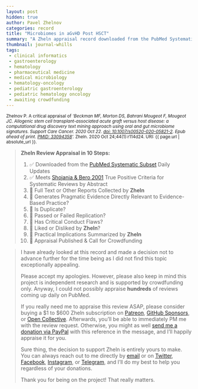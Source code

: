 ```yaml
---
layout: post
hidden: true
author: Pavel Zhelnov
categories: record
title: "Microbiomes in aGvHD Post HSCT"
summary: "A Zheln appraisal record downloaded from the PubMed Systematic Subset daily updates."
thumbnail: journal-whills
tags:
 - clinical informatics
 - gastroenterology
 - hematology
 - pharmaceutical medicine
 - medical microbiology
 - hematology-oncology
 - pediatric gastroenterology
 - pediatric hematology oncology
 - awaiting crowdfunding
---
```


<small id="citation">Zhelnov P. A critical appraisal of _‘Beckman MF, Morton DS, Bahrani Mougeot F, Mougeot JC. Allogenic stem cell transplant-associated acute graft versus host disease: a computational drug discovery text mining approach using oral and gut microbiome signatures. Support Care Cancer. 2020 Oct 22. [doi: 10.1007/s00520-020-05821-2](https://doi.org/10.1007/s00520-020-05821-2). Epub ahead of print. [PMID: 33094358](https://pubmed.gov/33094358)’._ Zheln. 2020 Oct 24;44(1):r114d24. URI: {{ page.url | absolute_url }}.</small>

> **Zheln Review Appraisal in 10 Steps:**
>
> 1. ✅ Downloaded from the [PubMed Systematic Subset](https://github.com/p1m-ortho/qs-global-ortho-search-queries/blob/global-sr-query/README.md) Daily Updates
> 2. ✅ Meets [Shojania & Bero 2001](https://www.researchgate.net/publication/11820967_Taking_Advantage_of_the_Explosion_of_Systematic_Reviews_An_Efficient_MEDLINE_Search_Strategy) True Positive Criteria for Systematic Reviews by Abstract
> 3. 🔄 Full Text or Other Reports Collected by **Zheln**
> 4. 🔄 Generates Pragmatic Evidence Directly Relevant to Evidence-Based Practice?
> 5. 🔄 Is Duplicate?
> 6. 🔄 Passed or Failed Replication?
> 7. 🔄 Has Critical Conduct Flaws?
> 8. 🔄 Liked or Disliked by **Zheln**?
> 9. 🔄 Practical Implications Summarized by **Zheln**
> 10. 🔄 Appraisal Published & Call for Crowdfunding

> I have already looked at this record and made a decision not to advance further for the time being as I did not find this topic exceptionally appealing.
>
> Please accept my apologies. However, please also keep in mind this project is independent research and is supported by crowdfunding only. Anyway, I could not possibly appraise **hundreds** of reviews coming up daily on PubMed.
> 
> If you really need me to appraise this review ASAP, please consider buying a $1 to $600 Zheln subscription on [Patreon](https://patreon.com/zheln), [GitHub Sponsors](https://github.com/sponsors/drzhelnov), or [Open Collective](https://opencollective.com/zheln). Afterwards, you’ll be able to immediately PM me with the review request. Otherwise, you might as well [send me a donation via PayPal](https://paypal.me/pjelnov) with this reference in the message, and I’ll happily appraise it for you.
> 
> Sure thing, the decision to support Zheln is entirely yours to make. You can always reach out to me directly by [email](mailto:pavel@zheln.com) or on [Twitter](https://twitter.com/drzhelnov), [Facebook](https://facebook.com/drzhelnov), [Instagram](https://instagram.com/igzheln), or [Telegram](https://t.me/drzhelnov), and I’ll do my best to help you regardless of your donations.
> 
> Thank you for being on the project! That really matters.
